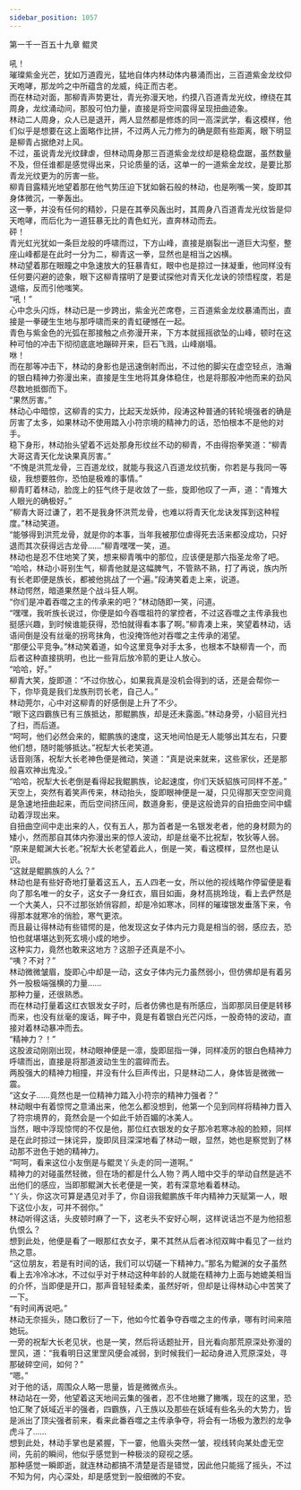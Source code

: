 ```yaml
---
sidebar_position: 1057
---
```

 第一千一百五十九章 鲲灵


吼！  
璀璨紫金光芒，犹如万道霞光，猛地自体内林动体内暴涌而出，三百道紫金龙纹仰天咆哮，那龙吟之中所蕴含的龙威，纯正而古老。  
而在林动对面，那柳青声势更壮，青光弥漫天地，约摸八百道青龙光纹，缭绕在其周身，龙纹涌动间，那股可怕力量，直接是将空间震得呈现扭曲迹象。  
林动二人周身，众人已是退开，两人显然都是修炼的同一高深武学，看这模样，他们似乎是想要在这上面略作比拼，不过两人元力修为的确是颇有些距离，眼下明显是柳青占据绝对上风。  
不过，虽说青龙光纹肆虐，但林动周身那三百道紫金龙纹却是稳稳盘踞，虽然数量不及，但任谁都是感觉得出来，只论质量的话，这单一的一道紫金龙纹，是要比那青龙光纹更为的厉害一些。  
柳青目露精光地望着那在他气势压迫下犹如磐石般的林动，也是咧嘴一笑，旋即其身体微沉，一拳轰出。  
这一拳，并没有任何的精妙，只是在其拳风轰出时，其周身八百道青龙光纹皆是仰天咆哮，而后化为一道狂暴无比的青色虹光，直奔林动而去。  
砰！  
青光虹光犹如一条巨龙般的呼啸而过，下方山峰，直接是崩裂出一道巨大沟壑，整座山峰都是在此时一分为二，柳青这一拳，显然也是相当之凶横。  
林动望着那在眼瞳之中急速放大的狂暴青虹，眼中也是掠过一抹凝重，他同样没有任何要闪避的迹象，眼下这柳青摆明了是要试探他对青天化龙诀的领悟程度，若是退缩，反而引他嗤笑。  
“吼！”  
心中念头闪烁，林动已是一步跨出，紫金光芒席卷，三百道紫金龙纹暴涌而出，直接是一拳硬生生地与那呼啸而来的青虹硬憾在一起。  
青色与紫金色的光弧在那接触之点弥漫开来，下方本就摇摇欲坠的山峰，顿时在这种可怕的冲击下彻彻底底地蹦碎开来，巨石飞溅，山峰崩塌。  
咻！  
而在那等冲击下，林动的身影也是迅速倒射而出，不过他的脚尖在虚空轻点，浩瀚的银白精神力弥漫出来，直接是生生地将其身体稳住，也是将那股冲他而来的劲风尽数地抵御而下。  
“果然厉害。”  
林动心中暗惊，这柳青的实力，比起天龙妖帅，段涛这种普通的转轮境强者的确是厉害了太多，如果林动不使用踏入小符宗境的精神力的话，恐怕根本不是他的对手。  
稳下身形，林动抬头望着不远处那身形纹丝不动的柳青，不由得抱拳笑道：“柳青大哥这青天化龙诀果真厉害。”  
“不愧是洪荒龙骨，三百道龙纹，就能与我这八百道龙纹抗衡，你若是与我同一等级，我想要胜你，恐怕是极难的事情。”  
柳青盯着林动，脸庞上的狂气终于是收敛了一些，旋即他叹了一声，道：“青雉大人眼光的确极好。”  
“柳青大哥过谦了，若不是我身怀洪荒龙骨，也难以将青天化龙诀发挥到这种程度。”林动笑道。  
“能够得到洪荒龙骨，就是你的本事，当年我被那位虐得死去活来都没成功，只好退而其次获得远古龙骨……”柳青嘿嘿一笑，道。  
林动也是忍不住地笑了笑，想来柳青嘴中的那位，应该便是那六指圣龙帝了吧。  
“哈哈，林动小哥别生气，柳青他就是这幅脾气，不管熟不熟，打了再说，族内所有长老即便是族长，都被他挑战了一个遍。”段涛笑着走上来，说道。  
林动愕然，暗道果然是个战斗狂人啊。  
“你们是冲着吞噬之主的传承来的吧？”林动随即一笑，问道。  
“嘿嘿，我听族长说过，你便是如今吞噬祖符的掌控者，不过这吞噬之主传承我也挺感兴趣，到时候谁能获得，恐怕就得看本事了啊。”柳青凑上来，笑望着林动，话语间倒是没有丝毫的拐弯抹角，也没掩饰他对吞噬之主传承的渴望。  
“那便公平竞争。”林动笑着道，如今这里竞争对手太多，也根本不缺柳青一个，而后者这种直接挑明，也比一些背后放冷箭的更让人放心。  
“哈哈，好。”  
柳青大笑，旋即道：“不过你放心，如果我真是没机会得到的话，还是会帮你一下，你毕竟是我们龙族刑罚长老，自己人。”  
林动莞尔，心中对这柳青的好感倒是上升了不少。  
“眼下这四霸族已有三族抵达，那鲲鹏族，却是还未露面。”林动身旁，小貂目光扫了扫，而后道。  
“呵呵，他们必然会来的，鲲鹏族的速度，这天地间怕是无人能够出其左右，只要他们想，随时能够抵达。”祝犁大长老笑道。  
话音刚落，祝犁大长老神色便是微动，笑道：“真是说来就来，这些家伙，还是那般喜欢神出鬼没。”  
“哈哈，祝犁大长老倒是看得起我鲲鹏族，论起速度，你们天妖貂族可同样不差。”  
天空上，突然有着笑声传来，林动抬头，旋即眼神便是一凝，只见得那天空空间竟是急速地扭曲起来，而后空间挤压间，数道身影，便是这般诡异的自扭曲空间中蠕动着浮现出来。  
自扭曲空间中走出来的人，仅有五人，那为首者是一名银发老者，他的身材颇为的矮小，然而那自其体内弥漫出来的惊人波动，却是丝毫不比祝犁，牧狄等人弱。  
“原来是鲲渊大长老。”祝犁大长老望着此人，倒是一笑，看这模样，显然也是认识。  
“这就是鲲鹏族的人么？”  
林动也是有些好奇地打量着这五人，五人四老一女，所以他的视线略作停留便是看向了那名唯一的女子，这女子一身红衣，眉目如画，身材高挑玲珑，看上去俨然是一个大美人，只不过那张娇俏容颜，却是冷如寒冰，同样的璀璨银发垂落下来，令得那本就寒冷的俏脸，寒气更浓。  
而且最让得林动有些错愕的是，他发现这女子体内元力竟是相当的弱，感应去，恐怕也就堪堪达到死玄境小成的地步。  
这种实力，竟然也敢来这地方？这胆子还真是不小。  
“咦？不对？”  
林动微微皱眉，旋即心中却是一动，这女子体内元力虽然弱小，但仿佛却是有着另外一股极端强横的力量……  
那种力量，还很熟悉。  
而在林动打量着这红衣银发女子时，后者仿佛也是有所感应，当即那凤目便是转移而来，也没有丝毫的废话，眸子中，竟是有着银白光芒闪烁，一股奇特的波动，直接对着林动暴冲而去。  
“精神力？！”  
这股波动刚刚出现，林动眼神便是一凛，旋即屈指一弹，同样凌厉的银白色精神力呼啸而出，直接是将那道波动生生的震碎而去。  
两股强大的精神力相撞，并没有什么巨声传出，只是林动二人，身体皆是微微一震。  
“这女子……竟然也是一位精神力踏入小符宗的精神力强者？”  
林动眼中有着惊愕之意涌出来，他怎么都没想到，他第一个见到同样将精神力晋入了符宗境界的，竟然会是一个如此千娇百媚的冰美人。  
当然，眼中浮现惊愕的不仅是他，那位红衣银发的女子那冷若寒冰般的脸颊，同样是在此时掠过一抹诧异，旋即凤目深深地看了林动一眼，显然，她也是察觉到了林动那不逊色于她的精神力。  
“呵呵，看来这位小友倒是与鲲灵丫头走的同一道啊。”  
精神力的对碰虽然轻微，但在场的都是什么人物？两人暗中交手的举动自然是逃不出他们的感应，当即那鲲渊大长老便是一笑，若有深意地看着林动。  
“丫头，你这次可算是遇见对手了，你自诩我鲲鹏族千年内精神力天赋第一人，眼下这位小友，可并不弱你。”  
林动听得这话，头皮顿时麻了一下，这老头不安好心啊，这样说话岂不是为他招惹仇恨么？  
想到此处，他便是看了一眼那红衣女子，果不其然从后者冰彻双眸中看见了一丝灼热之意。  
“这位朋友，若是有时间的话，我们可以切磋一下精神力。”那名为鲲渊的女子虽然看上去冷冷冰冰，不过似乎对于林动这种年龄的人就能在精神力上面与她媲美相当的介怀，当即便是开口，那声音轻轻柔柔，虽然好听，但却是让得林动心中苦笑了一下。  
“有时间再说吧。”  
林动无奈摇头，随口敷衍了一下，他如今忙着争夺吞噬之主的传承，哪有时间来陪她玩。  
一旁的祝犁大长老见状，也是一笑，然后将话题扯开，目光看向那荒原深处弥漫的罡风，道：“我看明日这里罡风便会减弱，到时候我们一起动身进入荒原深处，寻那破碎空间，如何？”  
“嗯。”  
对于他的话，周围众人略一思量，皆是微微点头。  
林动站在一旁，他望着这天地间云集的强者，忍不住地撇了撇嘴，现在的这里，恐怕汇聚了妖域近半的强者，四霸族，八王族以及那些在妖域有些名头的大势力，皆是派出了顶尖强者前来，看来此番吞噬之主传承争夺，将会有一场极为激烈的龙争虎斗了……  
想到此处，林动手掌也是紧握，下一霎，他眉头突然一皱，视线转向某处虚无空间，先前的瞬间，他似乎感觉到一种极淡的窥视之感。  
那种感觉一瞬即逝，就连林动都搞不清楚是否是错觉，因此他只能摇了摇头，不过不知为何，内心深处，却是感觉到一股细微的不安。  
  
  
